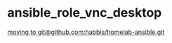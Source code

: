ansible_role_vnc_desktop
=========

[moving to git@github.com:habbis/homelab-ansible.git](https://github.com/habbis/homelab-ansible.git)
